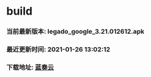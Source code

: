 # build

### 当前最新版本: legado_google_3.21.012612.apk
### 最近更新时间: 2021-01-26 13:02:12
### 下载地址: [蓝奏云](https://wwa.lanzous.com/b0d8bblej)

